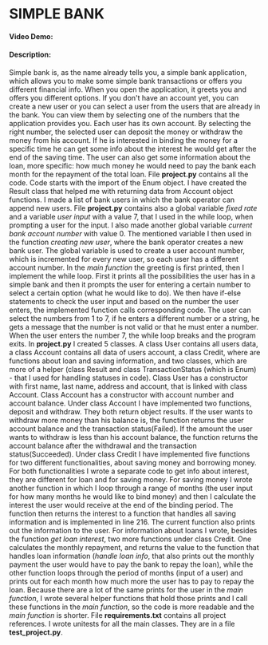 # SIMPLE BANK
#### Video Demo: <URL HERE>
#### Description:
Simple bank is, as the name already tells you, a simple bank application, which allows you to make some simple bank transactions or offers you different financial info.
When you open the application, it greets you and offers you different options. If you don't have an account yet, you can create a new user or you can select a user from the users that are already in the bank. You can view them by selecting one of the numbers that the application provides you. Each user has its own account. By selecting the right number, the selected user can deposit the money or withdraw the money from his account. If he is interested in binding the money for a specific time he can get some info about the interest he would get after the end of the saving time. The user can also get some information about the loan, more specific: how much money he would need to pay the bank each month for the repayment of the total loan.
File **project.py** contains all the code. Code starts with the import of the Enum object. I have created the Result class that helped me with returning data from Account object functions.
I made a list of bank users in which the bank operator can append new users. File **project.py** contains also a global variable *fixed rate* and a variable *user input* with a value 7, that I used in the while loop, when prompting a user for the input. I also made another global variable *current bank account number* with value 0. The mentioned variable I then used in the function *creating new user*, where the bank operator creates a new bank user. The global variable is used to create a user account number, which is incremented for every new user, so each user has a different account number.
In the *main function* the greeting is first printed, then I implement the while loop. First it prints all the possibilities the user has in a simple bank and then it prompts the user for entering a certain number to select a certain option (what he would like to do). We then have if-else statements to check the user input and based on the number the user enters, the implemented function calls corresponding code. The user can select the numbers from 1 to 7, if he enters a different number or a string, he gets a message that the number is not valid or that he must enter a number. When the user enters the number 7, the while loop breaks and the program exits.
In **project.py** I created 5 classes. A class User contains all users data, a class Account contains all data of users account, a class Credit, where are functions about loan and saving information, and two classes, which are more of a helper (class Result and class TransactionStatus (which is Enum) - that I used for handling statuses in code).
Class User has a constructor with first name, last name, address and account, that is linked with class Account.
Class Account has a constructor with account number and account balance. Under class Account I have implemented two functions, deposit and withdraw. They both return object results. If the user wants to withdraw more money than his balance is, the function returns the user account balance and the transaction status(Failed). If the amount the user wants to withdraw is less than his account balance, the function returns the account balance after the withdrawal and the transaction status(Succeeded).
Under class Credit I have implemented five functions for two different functionalities, about saving money and borrowing money. For both functionalities I wrote a separate code to get info about interest, they are different for loan and for saving money. For saving money I wrote another function in which I loop through a range of months (the user input for how many months he would like to bind money) and then I calculate the interest the user would receive at the end of the binding period. The function then returns the interest to a function that handles all saving information and is implemented in line 216. The current function also prints out the information to the user. For information about loans I wrote, besides the function *get loan interest*, two more functions under class Credit. One calculates the monthly repayment, and returns the value to the function that handles loan information (*handle loan info*, that also prints out the monthly payment the user would have to pay the bank to repay the loan), while the other function loops through the period of months (input of a user) and prints out for each month how much more the user has to pay to repay the loan.
Because there are a lot of the same prints for the user in the *main function*, I wrote several helper functions that hold those prints and I call these functions in the *main function*, so the code is more readable and the *main function* is shorter.
File **requirements.txt** contains all project references.
I wrote unitests for all the main classes. They are in a file **test_project.py**.

